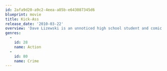```yaml
---
id: 2afa9d20-a9c2-4eea-a85b-e643087345d6
blueprint: movie
title: Kick-Ass
release_date: '2010-03-22'
overview: 'Dave Lizewski is an unnoticed high school student and comic book fan who one day decides to become a super-hero, even though he has no powers, training or meaningful reason to do so.'
genres:
  -
    id: 28
    name: Action
  -
    id: 80
    name: Crime
---
```

